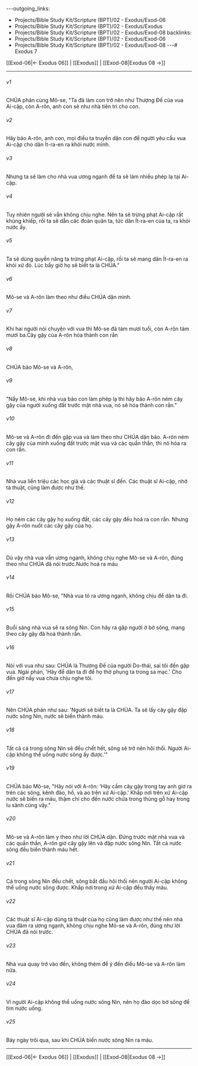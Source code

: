 ---outgoing_links:
  - Projects/Bible Study Kit/Scripture (BPT)/02 - Exodus/Exod-06
  - Projects/Bible Study Kit/Scripture (BPT)/02 - Exodus/Exodus
  - Projects/Bible Study Kit/Scripture (BPT)/02 - Exodus/Exod-08
backlinks:
  - Projects/Bible Study Kit/Scripture (BPT)/02 - Exodus/Exod-06
  - Projects/Bible Study Kit/Scripture (BPT)/02 - Exodus/Exod-08
---# Exodus 7

[[Exod-06|← Exodus 06]] | [[Exodus]] | [[Exod-08|Exodus 08 →]]
***



###### v1 
CHÚA phán cùng Mô-se, "Ta đã làm con trở nên như Thượng Đế của vua Ai-cập, còn A-rôn, anh con sẽ như nhà tiên tri cho con. 

###### v2 
Hãy bảo A-rôn, anh con, mọi điều ta truyền dặn con để người yêu cầu vua Ai-cập cho dân Ít-ra-en ra khỏi nước mình. 

###### v3 
Nhưng ta sẽ làm cho nhà vua ương ngạnh để ta sẽ làm nhiều phép lạ tại Ai-cập. 

###### v4 
Tuy nhiên người sẽ vẫn không chịu nghe. Nên ta sẽ trừng phạt Ai-cập rất khủng khiếp, rồi ta sẽ dẫn các đoàn quân ta, tức dân Ít-ra-en của ta, ra khỏi nước ấy. 

###### v5 
Ta sẽ dùng quyền năng ta trừng phạt Ai-cập, rồi ta sẽ mang dân Ít-ra-en ra khỏi xứ đó. Lúc bấy giờ họ sẽ biết ta là CHÚA." 

###### v6 
Mô-se và A-rôn làm theo như điều CHÚA dặn mình. 

###### v7 
Khi hai người nói chuyện với vua thì Mô-se đã tám mươi tuổi, còn A-rôn tám mươi ba.Cây gậy của A-rôn hóa thành con rắn 

###### v8 
CHÚA bảo Mô-se và A-rôn, 

###### v9 
"Nầy Mô-se, khi nhà vua bảo con làm phép lạ thì hãy bảo A-rôn ném cây gậy của người xuống đất trước mặt nhà vua, nó sẽ hóa thành con rắn." 

###### v10 
Mô-se và A-rôn đi đến gặp vua và làm theo như CHÚA dặn bảo. A-rôn ném cây gậy của mình xuống đất trước mặt vua và các quần thần, thì nó hóa ra con rắn. 

###### v11 
Nhà vua liền triệu các học giả và các thuật sĩ đến. Các thuật sĩ Ai-cập, nhờ tà thuật, cũng làm được như thế. 

###### v12 
Họ ném các cây gậy họ xuống đất, các cây gậy đều hoá ra con rắn. Nhưng gậy A-rôn nuốt các cây gậy của họ. 

###### v13 
Dù vậy nhà vua vẫn ương ngạnh, không chịu nghe Mô-se và A-rôn, đúng theo như CHÚA đã nói trước.Nước hoá ra máu 

###### v14 
Rồi CHÚA bảo Mô-se, "Nhà vua tỏ ra ương ngạnh, không chịu để dân ta đi. 

###### v15 
Buổi sáng nhà vua sẽ ra sông Nin. Con hãy ra gặp người ở bờ sông, mang theo cây gậy đã hoá thành rắn. 

###### v16 
Nói với vua như sau: CHÚA là Thượng Đế của người Do-thái, sai tôi đến gặp vua. Ngài phán, 'Hãy để dân ta đi để họ thờ phụng ta trong sa mạc.' Cho đến giờ nầy vua chưa chịu nghe tôi. 

###### v17 
Nên CHÚA phán như sau: 'Ngươi sẽ biết ta là CHÚA. Ta sẽ lấy cây gậy đập nước sông Nin, nước sẽ biến thành máu. 

###### v18 
Tất cả cá trong sông Nin sẽ đều chết hết, sông sẽ trở nên hôi thối. Người Ai-cập không thể uống nước sông ấy được.'" 

###### v19 
CHÚA bảo Mô-se, "Hãy nói với A-rôn: 'Hãy cầm cây gậy trong tay anh giơ ra trên các sông, kênh đào, hồ, và ao trên xứ Ai-cập.' Khắp nơi trên xứ Ai-cập nước sẽ biến ra máu, thậm chí cho đến nước chứa trong thùng gỗ hay trong lu sành cũng vậy." 

###### v20 
Mô-se và A-rôn làm y theo như lời CHÚA dặn. Đứng trước mặt nhà vua và các quần thần, A-rôn giơ cây gậy lên và đập nước sông Nin. Tất cả nước sông đều biến thành máu hết. 

###### v21 
Cá trong sông Nin đều chết, sông bắt đầu hôi thối nên người Ai-cập không thể uống nước sông được. Khắp nơi trong xứ Ai-cập đều thấy máu. 

###### v22 
Các thuật sĩ Ai-cập dùng tà thuật của họ cũng làm được như thế nên nhà vua đâm ra ương ngạnh, không chịu nghe Mô-se và A-rôn, đúng như lời CHÚA đã nói trước. 

###### v23 
Nhà vua quay trở vào đền, không thèm để ý đến điều Mô-se và A-rôn làm nữa. 

###### v24 
Vì người Ai-cập không thể uống nước sông Nin, nên họ đào dọc bờ sông để tìm nước uống. 

###### v25 
Bảy ngày trôi qua, sau khi CHÚA biến nước sông Nin ra máu.

***
[[Exod-06|← Exodus 06]] | [[Exodus]] | [[Exod-08|Exodus 08 →]]
